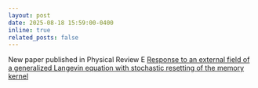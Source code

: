 ```yaml
---
layout: post
date: 2025-08-18 15:59:00-0400
inline: true
related_posts: false
---
```


New paper published in Physical Review E [Response to an external field of a generalized Langevin equation with stochastic resetting of the memory kernel]([https://arxiv.org/pdf/2504.06687](https://journals.aps.org/pre/abstract/10.1103/7q34-r45f))
